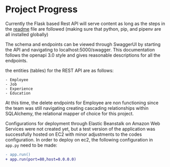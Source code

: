 # Project Progress #

Currently the Flask based Rest API will serve content as long as the steps in the [readme](./README.md) file are followed (making sure that python, pip, and pipenv are all installed globally)

The schema and endpoints can be viewed through SwaggerUI by starting the API and navigating to localhost:5000/swagger. This documentation follows the openapi 3.0 style and gives reasonable descriptions for all the endpoints.

the entities (tables) for the REST API are as follows:
```
- Employee
- Job
- Experience
- Education
```

At this time, the delete endpoints for Employee are non functioning since the team was still navigating creating cascading relationships within SQLAlchemy, the relational mapper of choice for this project.

Configurations for deployment through Elastic Beanstalk on Amazon Web Services were not  created yet, but a test version of the application was successfully hosted on EC2 with minor adjustments to the codes configuration. In order to deploy on ec2, the following configuration in ``app.py`` need to be made:

```diff
- app.run()
+ app.run(port=80,host=0.0.0.0)
```

